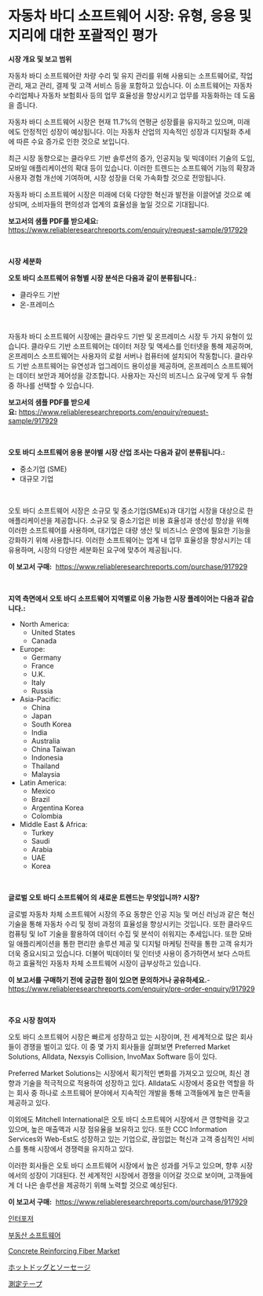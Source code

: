 <p><h1>자동차 바디 소프트웨어 시장: 유형, 응용 및 지리에 대한 포괄적인 평가</h1></p><p><strong>시장 개요 및 보고 범위</strong></p>
<p><p>자동차 바디 소프트웨어란 차량 수리 및 유지 관리를 위해 사용되는 소프트웨어로, 작업 관리, 재고 관리, 결제 및 고객 서비스 등을 포함하고 있습니다. 이 소프트웨어는 자동차 수리업체나 자동차 보험회사 등의 업무 효율성을 향상시키고 업무를 자동화하는 데 도움을 줍니다.</p><p>자동차 바디 소프트웨어 시장은 현재 11.7%의 연평균 성장률을 유지하고 있으며, 미래에도 안정적인 성장이 예상됩니다. 이는 자동차 산업의 지속적인 성장과 디지털화 추세에 따른 수요 증가로 인한 것으로 보입니다.</p><p>최근 시장 동향으로는 클라우드 기반 솔루션의 증가, 인공지능 및 빅데이터 기술의 도입, 모바일 애플리케이션의 확대 등이 있습니다. 이러한 트렌드는 소프트웨어 기능의 확장과 사용자 경험 개선에 기여하며, 시장 성장을 더욱 가속화할 것으로 전망됩니다.</p><p>자동차 바디 소프트웨어 시장은 미래에 더욱 다양한 혁신과 발전을 이끌어낼 것으로 예상되며, 소비자들의 편의성과 업계의 효율성을 높일 것으로 기대됩니다.</p></p>
<p><strong>보고서의 샘플 PDF를 받으세요:</strong> <a href="https://www.reliableresearchreports.com/enquiry/request-sample/917929">https://www.reliableresearchreports.com/enquiry/request-sample/917929</a></p>
<p>&nbsp;</p>
<p><strong>시장 세분화</strong></p>
<p><strong>오토 바디 소프트웨어 유형별 시장 분석은 다음과 같이 분류됩니다.:</strong></p>
<p><ul><li>클라우드 기반</li><li>온-프레미스</li></ul></p>
<p>&nbsp;</p>
<p><p>자동차 바디 소프트웨어 시장에는 클라우드 기반 및 온프레미스 시장 두 가지 유형이 있습니다. 클라우드 기반 소프트웨어는 데이터 저장 및 액세스를 인터넷을 통해 제공하며, 온프레미스 소프트웨어는 사용자의 로컬 서버나 컴퓨터에 설치되어 작동합니다. 클라우드 기반 소프트웨어는 유연성과 업그레이드 용이성을 제공하며, 온프레미스 소프트웨어는 데이터 보안과 제어성을 강조합니다. 사용자는 자신의 비즈니스 요구에 맞게 두 유형 중 하나를 선택할 수 있습니다.</p></p>
<p><strong>보고서의 샘플 PDF를 받으세요:</strong>&nbsp;<a href="https://www.reliableresearchreports.com/enquiry/request-sample/917929">https://www.reliableresearchreports.com/enquiry/request-sample/917929</a></p>
<p>&nbsp;</p>
<p><strong> 오토 바디 소프트웨어 응용 분야별 시장 산업 조사는 다음과 같이 분류됩니다.:</strong></p>
<p><ul><li>중소기업 (SME)</li><li>대규모 기업</li></ul></p>
<p>&nbsp;</p>
<p><p>오토 바디 소프트웨어 시장은 소규모 및 중소기업(SMEs)과 대기업 시장을 대상으로 한 애플리케이션을 제공합니다. 소규모 및 중소기업은 비용 효율성과 생산성 향상을 위해 이러한 소프트웨어를 사용하며, 대기업은 대량 생산 및 비즈니스 운영에 필요한 기능을 강화하기 위해 사용합니다. 이러한 소프트웨어는 업계 내 업무 효율성을 향상시키는 데 유용하며, 시장의 다양한 세분화된 요구에 맞추어 제공됩니다.</p></p>
<p><strong>이 보고서 구매:</strong>&nbsp; <a href="https://www.reliableresearchreports.com/purchase/917929">https://www.reliableresearchreports.com/purchase/917929</a></p>
<p>&nbsp;</p>
<p><strong>지역 측면에서 오토 바디 소프트웨어 지역별로 이용 가능한 시장 플레이어는 다음과 같습니다.:</strong></p>
<p><ul>
    <li>
        North America:
        <ul>
            <li>United States</li>
            <li>Canada</li>
        </ul>
    </li>
    <li>
        Europe:
        <ul>
            <li>Germany</li>
            <li>France</li>
            <li>U.K.</li>
            <li>Italy</li>
            <li>Russia</li>
        </ul>
    </li>
    <li>
        Asia-Pacific:
        <ul>
            <li>China</li>
            <li>Japan</li>
            <li>South Korea</li>
            <li>India</li>
            <li>Australia</li>
            <li>China Taiwan</li>
            <li>Indonesia</li>
            <li>Thailand</li>
            <li>Malaysia</li>
        </ul>
    </li>
    <li>
        Latin America:
        <ul>
            <li>Mexico</li>
            <li>Brazil</li>
            <li>Argentina Korea</li>
            <li>Colombia</li>
        </ul>
    </li>
    <li>
        Middle East & Africa:
        <ul>
            <li>Turkey</li>
            <li>Saudi</li>
            <li>Arabia</li>
            <li>UAE</li>
            <li>Korea</li>
        </ul>
    </li>
    </ul></p>
<p>&nbsp;</p>
<p><strong>글로벌 오토 바디 소프트웨어 의 새로운 트렌드는 무엇입니까? 시장?</strong></p>
<p><p>글로벌 자동차 차체 소프트웨어 시장의 주요 동향은 인공 지능 및 머신 러닝과 같은 혁신 기술을 통해 자동차 수리 및 정비 과정의 효율성을 향상시키는 것입니다. 또한 클라우드 컴퓨팅 및 IoT 기술을 활용하여 데이터 수집 및 분석이 쉬워지는 추세입니다. 또한 모바일 애플리케이션을 통한 편리한 솔루션 제공 및 디지털 마케팅 전략을 통한 고객 유치가 더욱 중요시되고 있습니다. 더불어 빅데이터 및 인터넷 사용이 증가하면서 보다 스마트하고 효율적인 자동차 차체 소프트웨어 시장이 급부상하고 있습니다.</p></p>
<p><strong>이 보고서를 구매하기 전에 궁금한 점이 있으면 문의하거나 공유하세요.</strong>- <a href="https://www.reliableresearchreports.com/enquiry/pre-order-enquiry/917929">https://www.reliableresearchreports.com/enquiry/pre-order-enquiry/917929</a></p>
<p>&nbsp;</p>
<p><strong>주요 시장 참여자</strong></p>
<p><p>오토 바디 소프트웨어 시장은 빠르게 성장하고 있는 시장이며, 전 세계적으로 많은 회사들이 경쟁을 벌이고 있다. 이 중 몇 가지 회사들을 살펴보면 Preferred Market Solutions, Alldata, Nexsyis Collision, InvoMax Software 등이 있다.</p><p>Preferred Market Solutions는 시장에서 획기적인 변화를 가져오고 있으며, 최신 경향과 기술을 적극적으로 적용하여 성장하고 있다. Alldata도 시장에서 중요한 역할을 하는 회사 중 하나로 소프트웨어 분야에서 지속적인 개발을 통해 고객들에게 높은 만족을 제공하고 있다.</p><p>이외에도 Mitchell International은 오토 바디 소프트웨어 시장에서 큰 영향력을 갖고 있으며, 높은 매출액과 시장 점유율을 보유하고 있다. 또한 CCC Information Services와 Web-Est도 성장하고 있는 기업으로, 끊임없는 혁신과 고객 중심적인 서비스를 통해 시장에서 경쟁력을 유지하고 있다.</p><p>이러한 회사들은 오토 바디 소프트웨어 시장에서 높은 성과를 거두고 있으며, 향후 시장에서의 성장이 기대된다. 전 세계적인 시장에서 경쟁을 이어갈 것으로 보이며, 고객들에게 더 나은 솔루션을 제공하기 위해 노력할 것으로 예상된다.</p></p>
<p><strong>이 보고서 구매:</strong>&nbsp;&nbsp;<a href="https://www.reliableresearchreports.com/purchase/917929">https://www.reliableresearchreports.com/purchase/917929</a></p>
<p><p><a href="https://medium.com/@biheemgalvinlouises6hokrh3h/%EC%9D%B8%ED%84%B0%ED%8F%AC%EC%A0%80-%EC%8B%9C%EC%9E%A5-%EC%9C%A0%ED%98%95-%EC%9D%91%EC%9A%A9-%EB%B0%8F-%EC%A7%80%EB%A6%AC%EC%97%90-%EB%94%B0%EB%A5%B8-%ED%8F%AC%EA%B4%84%EC%A0%81-%ED%8F%89%EA%B0%80-c69b08a3dd00">인터포저</a></p><p><a href="https://medium.com/@biheemgalvinlouises6hokrh3h/%EB%B6%80%EB%8F%99%EC%82%B0-%EC%86%8C%ED%94%84%ED%8A%B8%EC%9B%A8%EC%96%B4-%EC%8B%9C%EC%9E%A5-2031%EB%85%84%EA%B9%8C%EC%A7%80%EC%9D%98-%ED%8A%B8%EB%A0%8C%EB%93%9C-%EC%98%88%EC%B8%A1-%EB%B0%8F-%EA%B2%BD%EC%9F%81-%EB%B6%84%EC%84%9D-0f413f4a9585">부동산 소프트웨어</a></p><p><a href="https://view.publitas.com/reportprime-1/concrete-reinforcing-fiber-market-insights-market-players-and-forecast-till-2031/">Concrete Reinforcing Fiber Market</a></p><p><a href="https://medium.com/@samirmayert1/%E3%83%9B%E3%83%83%E3%83%88%E3%83%89%E3%83%83%E3%82%B0%E3%81%A8%E3%82%BD%E3%83%BC%E3%82%BB%E3%83%BC%E3%82%B8%E3%81%AE%E5%B8%82%E5%A0%B4%E8%AA%BF%E6%9F%BB%E3%83%AC%E3%83%9D%E3%83%BC%E3%83%88-%E3%81%9D%E3%81%AE%E6%AD%B4%E5%8F%B2%E3%81%A82024%E5%B9%B4%E3%81%8B%E3%82%892031%E5%B9%B4%E3%81%BE%E3%81%A7%E3%81%AE%E4%BA%88%E6%B8%AC-1c1b20617f88">ホットドッグとソーセージ</a></p><p><a href="https://medium.com/@samirmayert1/%E3%83%A1%E3%82%B8%E3%83%A3%E3%83%BC%E3%83%86%E3%83%BC%E3%83%97%E5%B8%82%E5%A0%B4-%E7%A8%AE%E9%A1%9E-%E7%94%A8%E9%80%94-%E3%81%8A%E3%82%88%E3%81%B3%E5%9C%B0%E7%90%86%E3%81%AB%E3%82%88%E3%82%8B%E5%8C%85%E6%8B%AC%E7%9A%84%E3%81%AA%E8%A9%95%E4%BE%A1-bcdc2c7cf548">測定テープ</a></p></p>
